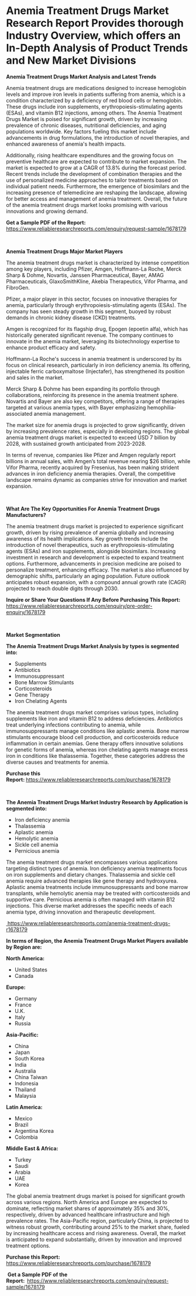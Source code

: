 <p><h1>Anemia Treatment Drugs Market Research Report Provides thorough Industry Overview, which offers an In-Depth Analysis of Product Trends and New Market Divisions</h1></p><p><strong>Anemia Treatment Drugs Market Analysis and Latest Trends</strong></p>
<p><p>Anemia treatment drugs are medications designed to increase hemoglobin levels and improve iron levels in patients suffering from anemia, which is a condition characterized by a deficiency of red blood cells or hemoglobin. These drugs include iron supplements, erythropoiesis-stimulating agents (ESAs), and vitamin B12 injections, among others. The Anemia Treatment Drugs Market is poised for significant growth, driven by increasing prevalence of chronic diseases, nutritional deficiencies, and aging populations worldwide. Key factors fueling this market include advancements in drug formulations, the introduction of novel therapies, and enhanced awareness of anemia's health impacts.</p><p>Additionally, rising healthcare expenditures and the growing focus on preventive healthcare are expected to contribute to market expansion. The market is expected to grow at a CAGR of 13.8% during the forecast period. Recent trends include the development of combination therapies and the use of personalized medicine approaches to tailor treatments based on individual patient needs. Furthermore, the emergence of biosimilars and the increasing presence of telemedicine are reshaping the landscape, allowing for better access and management of anemia treatment. Overall, the future of the anemia treatment drugs market looks promising with various innovations and growing demand.</p></p>
<p><strong>Get a Sample PDF of the Report:&nbsp;</strong> <a href="https://www.reliableresearchreports.com/enquiry/request-sample/1678179?utm_campaign=3288&utm_medium=2&utm_source=Github&utm_content=ia&utm_term=12042025&utm_id=anemia-treatment-drugs">https://www.reliableresearchreports.com/enquiry/request-sample/1678179</a></p>
<p>&nbsp;</p>
<p><strong>Anemia Treatment Drugs Major Market Players</strong></p>
<p><p>The anemia treatment drugs market is characterized by intense competition among key players, including Pfizer, Amgen, Hoffmann-La Roche, Merck Sharp & Dohme, Novartis, Janssen Pharmaceutical, Bayer, AMAG Pharmaceuticals, GlaxoSmithKline, Akebia Therapeutics, Vifor Pharma, and FibroGen. </p><p>Pfizer, a major player in this sector, focuses on innovative therapies for anemia, particularly through erythropoiesis-stimulating agents (ESAs). The company has seen steady growth in this segment, buoyed by robust demands in chronic kidney disease (CKD) treatments. </p><p>Amgen is recognized for its flagship drug, Epogen (epoetin alfa), which has historically generated significant revenue. The company continues to innovate in the anemia market, leveraging its biotechnology expertise to enhance product efficacy and safety.</p><p>Hoffmann-La Roche's success in anemia treatment is underscored by its focus on clinical research, particularly in iron deficiency anemia. Its offering, injectable ferric carboxymaltose (Injectafer), has strengthened its position and sales in the market.</p><p>Merck Sharp & Dohme has been expanding its portfolio through collaborations, reinforcing its presence in the anemia treatment sphere. Novartis and Bayer are also key competitors, offering a range of therapies targeted at various anemia types, with Bayer emphasizing hemophilia-associated anemia management.</p><p>The market size for anemia drugs is projected to grow significantly, driven by increasing prevalence rates, especially in developing regions. The global anemia treatment drugs market is expected to exceed USD 7 billion by 2028, with sustained growth anticipated from 2023-2028.</p><p>In terms of revenue, companies like Pfizer and Amgen regularly report billions in annual sales, with Amgen’s total revenue nearing $26 billion, while Vifor Pharma, recently acquired by Fresenius, has been making strident advances in iron deficiency anemia therapies. Overall, the competitive landscape remains dynamic as companies strive for innovation and market expansion.</p></p>
<p>&nbsp;</p>
<p><strong>What Are The Key Opportunities For Anemia Treatment Drugs Manufacturers?</strong></p>
<p><p>The anemia treatment drugs market is projected to experience significant growth, driven by rising prevalence of anemia globally and increasing awareness of its health implications. Key growth trends include the introduction of novel therapeutics, such as erythropoiesis-stimulating agents (ESAs) and iron supplements, alongside biosimilars. Increasing investment in research and development is expected to expand treatment options. Furthermore, advancements in precision medicine are poised to personalize treatment, enhancing efficacy. The market is also influenced by demographic shifts, particularly an aging population. Future outlook anticipates robust expansion, with a compound annual growth rate (CAGR) projected to reach double digits through 2030.</p></p>
<p><strong>Inquire or Share Your Questions If Any Before Purchasing This Report:</strong> <a href="https://www.reliableresearchreports.com/enquiry/pre-order-enquiry/1678179?utm_campaign=3288&utm_medium=2&utm_source=Github&utm_content=ia&utm_term=12042025&utm_id=anemia-treatment-drugs">https://www.reliableresearchreports.com/enquiry/pre-order-enquiry/1678179</a></p>
<p>&nbsp;</p>
<p><strong>Market Segmentation</strong></p>
<p><strong>The Anemia Treatment Drugs Market Analysis by types is segmented into:</strong></p>
<p><ul><li>Supplements</li><li>Antibiotics</li><li>Immunosuppressant</li><li>Bone Marrow Stimulants</li><li>Corticosteroids</li><li>Gene Therapy</li><li>Iron Chelating Agents</li></ul></p>
<p><p>The anemia treatment drugs market comprises various types, including supplements like iron and vitamin B12 to address deficiencies. Antibiotics treat underlying infections contributing to anemia, while immunosuppressants manage conditions like aplastic anemia. Bone marrow stimulants encourage blood cell production, and corticosteroids reduce inflammation in certain anemias. Gene therapy offers innovative solutions for genetic forms of anemia, whereas iron chelating agents manage excess iron in conditions like thalassemia. Together, these categories address the diverse causes and treatments for anemia.</p></p>
<p><strong>Purchase this Report:&nbsp;</strong><a href="https://www.reliableresearchreports.com/purchase/1678179?utm_campaign=3288&utm_medium=2&utm_source=Github&utm_content=ia&utm_term=12042025&utm_id=anemia-treatment-drugs">https://www.reliableresearchreports.com/purchase/1678179</a></p>
<p>&nbsp;</p>
<p><strong>The Anemia Treatment Drugs Market Industry Research by Application is segmented into:</strong></p>
<p><ul><li>Iron deficiency anemia</li><li>Thalassemia</li><li>Aplastic anemia</li><li>Hemolytic anemia</li><li>Sickle cell anemia</li><li>Pernicious anemia</li></ul></p>
<p><p>The anemia treatment drugs market encompasses various applications targeting distinct types of anemia. Iron deficiency anemia treatments focus on iron supplements and dietary changes. Thalassemia and sickle cell anemia require advanced therapies like gene therapy and hydroxyurea. Aplastic anemia treatments include immunosuppressants and bone marrow transplants, while hemolytic anemia may be treated with corticosteroids and supportive care. Pernicious anemia is often managed with vitamin B12 injections. This diverse market addresses the specific needs of each anemia type, driving innovation and therapeutic development.</p></p>
<p><a href="https://www.reliableresearchreports.com/anemia-treatment-drugs-r1678179?utm_campaign=3288&utm_medium=2&utm_source=Github&utm_content=ia&utm_term=12042025&utm_id=anemia-treatment-drugs">&nbsp;https://www.reliableresearchreports.com/anemia-treatment-drugs-r1678179</a></p>
<p><strong>In terms of Region, the Anemia Treatment Drugs Market Players available by Region are:</strong></p>
<p>
    <p> <strong> North America: </strong>
        <ul>
            <li>United States</li>
            <li>Canada</li>
        </ul>
        </p> 
    <p> <strong> Europe: </strong>
        <ul>
            <li>Germany</li>
            <li>France</li>
            <li>U.K.</li>
            <li>Italy</li>
            <li>Russia</li>
        </ul>
        </p> 
    <p> <strong> Asia-Pacific: </strong>
        <ul>
            <li>China</li>
            <li>Japan</li>
            <li>South Korea</li>
            <li>India</li>
            <li>Australia</li>
            <li>China Taiwan</li>
            <li>Indonesia</li>
            <li>Thailand</li>
            <li>Malaysia</li>
        </ul>
        </p> 
    <p> <strong> Latin America: </strong>
        <ul>
            <li>Mexico</li>
            <li>Brazil</li>
            <li>Argentina Korea</li>
            <li>Colombia</li>
        </ul>
        </p> 
    <p> <strong> Middle East & Africa: </strong>
        <ul>
            <li>Turkey</li>
            <li>Saudi</li>
            <li>Arabia</li>
            <li>UAE</li>
            <li>Korea</li>
        </ul>
    </p>
    </p>
<p><p>The global anemia treatment drugs market is poised for significant growth across various regions. North America and Europe are expected to dominate, reflecting market shares of approximately 35% and 30%, respectively, driven by advanced healthcare infrastructure and high prevalence rates. The Asia-Pacific region, particularly China, is projected to witness robust growth, contributing around 25% to the market share, fueled by increasing healthcare access and rising awareness. Overall, the market is anticipated to expand substantially, driven by innovation and improved treatment options.</p></p>
<p><strong>Purchase this Report: </strong><a href="https://www.reliableresearchreports.com/purchase/1678179?utm_campaign=3288&utm_medium=2&utm_source=Github&utm_content=ia&utm_term=12042025&utm_id=anemia-treatment-drugs">https://www.reliableresearchreports.com/purchase/1678179</a></p>
<p>&nbsp;<strong>Get a Sample PDF of the Report:&nbsp;&nbsp;</strong><a href="https://www.reliableresearchreports.com/enquiry/request-sample/1678179?utm_campaign=3288&utm_medium=2&utm_source=Github&utm_content=ia&utm_term=12042025&utm_id=anemia-treatment-drugs">https://www.reliableresearchreports.com/enquiry/request-sample/1678179</a></p>
<p><strong></strong></p>
<p><p></p><p></p><p></p></p>